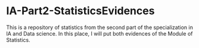 # IA-Part2-StatisticsEvidences
This is a repository of statistics from the second part of the specialization in IA and Data science. In this place, I will put both evidences of the Module of Statistics.
